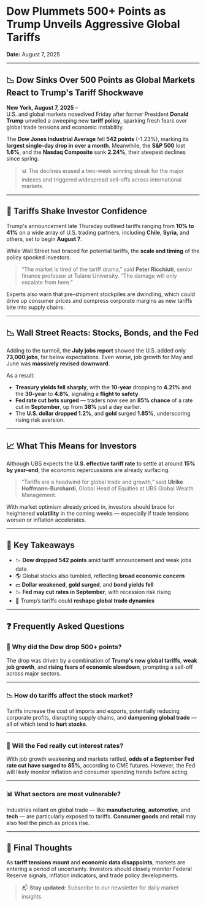 # Dow Plummets 500+ Points as Trump Unveils Aggressive Global Tariffs

**Date:** August 7, 2025

---

## 📉 Dow Sinks Over 500 Points as Global Markets React to Trump's Tariff Shockwave

**New York, August 7, 2025** –  
U.S. and global markets nosedived Friday after former President **Donald Trump** unveiled a sweeping new **tariff policy**, sparking fresh fears over global trade tensions and economic instability.

The **Dow Jones Industrial Average** fell **542 points** (-1.23%), marking its **largest single-day drop in over a month**. Meanwhile, the **S&P 500** lost **1.6%**, and the **Nasdaq Composite** sank **2.24%**, their steepest declines since spring.

> 📊 The declines erased a two-week winning streak for the major indexes and triggered widespread sell-offs across international markets.

---

## 🚨 Tariffs Shake Investor Confidence

Trump's announcement late Thursday outlined tariffs ranging from **10% to 41%** on a wide array of U.S. trading partners, including **Chile**, **Syria**, and others, set to begin **August 7**.

While Wall Street had braced for potential tariffs, the **scale and timing** of the policy spooked investors.

> “The market is tired of the tariff drama,” said **Peter Ricchiuti**, senior finance professor at Tulane University. “The damage will only escalate from here.”

Experts also warn that pre-shipment stockpiles are dwindling, which could drive up consumer prices and compress corporate margins as new tariffs bite into supply chains.

---

## 📉 Wall Street Reacts: Stocks, Bonds, and the Fed

Adding to the turmoil, the **July jobs report** showed the U.S. added only **73,000 jobs**, far below expectations. Even worse, job growth for May and June was **massively revised downward**.

As a result:

- **Treasury yields fell sharply**, with the **10-year** dropping to **4.21%** and the **30-year** to **4.8%**, signaling a **flight to safety**.
- **Fed rate cut bets surged** — traders now see an **85% chance** of a rate cut in **September**, up from **38%** just a day earlier.
- The **U.S. dollar dropped 1.2%**, and **gold** surged **1.85%**, underscoring rising risk aversion.

---

## 📈 What This Means for Investors

Although UBS expects the **U.S. effective tariff rate** to settle at around **15% by year-end**, the economic repercussions are already surfacing.

> “Tariffs are a headwind for global trade and growth,” said **Ulrike Hoffmann-Burchardi**, Global Head of Equities at UBS Global Wealth Management.

With market optimism already priced in, investors should brace for heightened **volatility** in the coming weeks — especially if trade tensions worsen or inflation accelerates.

---

## 🧠 Key Takeaways

- 📉 **Dow dropped 542 points** amid tariff announcement and weak jobs data  
- 🌎 Global stocks also tumbled, reflecting **broad economic concern**  
- 💵 **Dollar weakened**, **gold surged**, and **bond yields fell**  
- 📉 **Fed may cut rates in September**, with recession risk rising  
- 🚨 Trump’s tariffs could **reshape global trade dynamics**  

---

## ❓ Frequently Asked Questions

### 🤔 Why did the Dow drop 500+ points?

The drop was driven by a combination of **Trump's new global tariffs**, **weak job growth**, and **rising fears of economic slowdown**, prompting a sell-off across major sectors.

---

### 📉 How do tariffs affect the stock market?

Tariffs increase the cost of imports and exports, potentially reducing corporate profits, disrupting supply chains, and **dampening global trade** — all of which tend to **hurt stocks**.

---

### 🏦 Will the Fed really cut interest rates?

With job growth weakening and markets rattled, **odds of a September Fed rate cut have surged to 85%**, according to CME futures. However, the Fed will likely monitor inflation and consumer spending trends before acting.

---

### 📊 What sectors are most vulnerable?

Industries reliant on global trade — like **manufacturing**, **automotive**, and **tech** — are particularly exposed to tariffs. **Consumer goods** and **retail** may also feel the pinch as prices rise.

---

## 📌 Final Thoughts

As **tariff tensions mount** and **economic data disappoints**, markets are entering a period of uncertainty. Investors should closely monitor Federal Reserve signals, inflation indicators, and trade policy developments.

> 📬 **Stay updated:** Subscribe to our newsletter for daily market insights.
